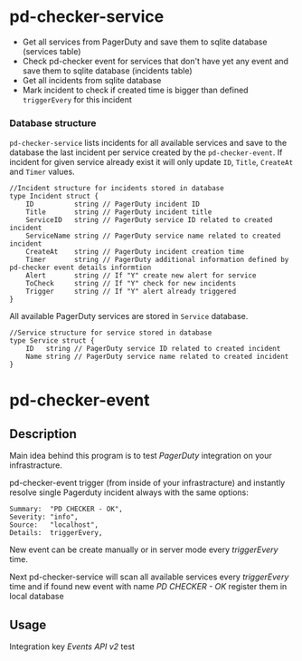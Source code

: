 # pd-checker-service

- Get all services from PagerDuty and save them to sqlite database (services table)
- Check pd-checker event for services that don't have yet any event and save them to sqlite database (incidents table)
- Get all incidents from sqlite database
- Mark incident to check if created time is bigger than defined `triggerEvery` for this incident

### Database structure
`pd-checker-service` lists incidents for all available services and save to the database the last incident per service created by the `pd-checker-event`.
If incident for given service already exist it will only update `ID`, `Title`, `CreateAt` and `Timer` values. 
```
//Incident structure for incidents stored in database
type Incident struct {
	ID          string // PagerDuty incident ID
	Title       string // PagerDuty incident title
	ServiceID   string // PagerDuty service ID related to created incident
	ServiceName string // PagerDuty service name related to created incident
	CreateAt    string // PagerDuty incident creation time
	Timer       string // PagerDuty additional information defined by pd-checker event details informtion
	Alert       string // If "Y" create new alert for service
	ToCheck     string // If "Y" check for new incidents 
	Trigger     string // If "Y" alert already triggered
}
```

All available PagerDuty services are stored in `Service` database.
```
//Service structure for service stored in database
type Service struct {
	ID   string // PagerDuty service ID related to created incident
	Name string // PagerDuty service name related to created incident
}
```

# pd-checker-event
## Description
Main idea behind this program is to test _PagerDuty_ integration on your infrastracture.

pd-checker-event trigger (from inside of your infrastracture) and instantly resolve single Pagerduty incident always with the same options:
```
Summary:  "PD CHECKER - OK",
Severity: "info",
Source:   "localhost",
Details:  triggerEvery,
```
New event can be create manually or in server mode every _triggerEvery_ time.

Next pd-checker-service will scan all available services every _triggerEvery_ time and if found new event with name _PD CHECKER - OK_ register them in local database 


## Usage
Integration key _Events API v2_
test
